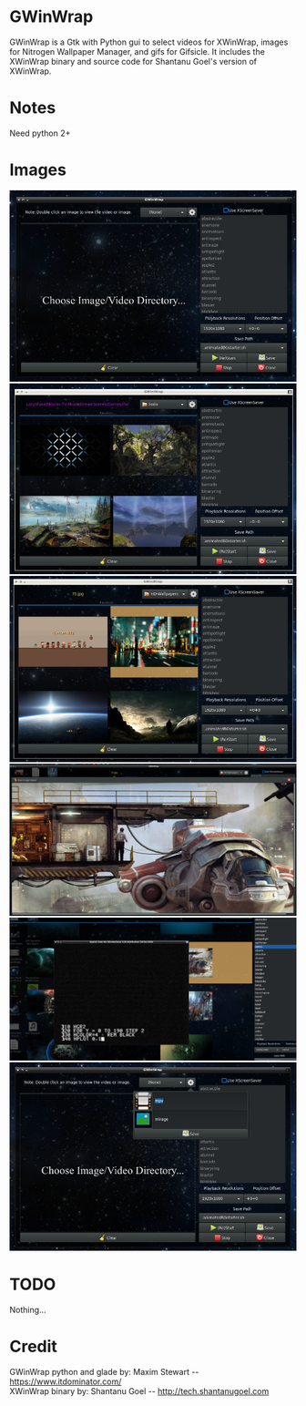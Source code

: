 # GWinWrap
GWinWrap is a Gtk with Python gui to select videos for XWinWrap, images for Nitrogen Wallpaper Manager, and gifs for Gifsicle.
It includes the XWinWrap binary and source code for Shantanu Goel's version of XWinWrap.

# Notes
Need python 2+

# Images
![1 Default view starting out. ](images/pic1.png)
![2 Video thumbnails in image grid. Path to directory highlighted purple. ](images/pic2.png)
![3 Image thumbnails in image grid. ](images/pic3.png)
![4 Image in preview popup. ](images/pic4.png)
![5 Xscreensaver preview running. ](images/pic5.png)
![6 Settings window poped open. ](images/pic6.png)

# TODO
Nothing...

# Credit
GWinWrap python and glade by: Maxim Stewart  -- https://www.itdominator.com/
<br/>
XWinWrap binary by: Shantanu Goel -- http://tech.shantanugoel.com
